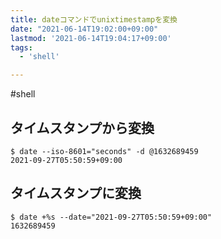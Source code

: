 ```yaml
---
title: dateコマンドでunixtimestampを変換
date: "2021-06-14T19:02:00+09:00"
lastmod: '2021-06-14T19:04:17+09:00'
tags:
  - 'shell'

---
```


#shell

## タイムスタンプから変換

```shell
$ date --iso-8601="seconds" -d @1632689459
2021-09-27T05:50:59+09:00
```

## タイムスタンプに変換

```shell
$ date +%s --date="2021-09-27T05:50:59+09:00"
1632689459
```
